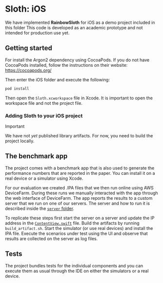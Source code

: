 # Sloth: iOS

We have implemented **RainbowSloth** for iOS as a demo project included in this folder
This code is developed as an academic prototype and not intended for production use yet.

## Getting started

For install the Argon2 dependency using CocoaPods.
If you do  not have CocoaPods installed, follow the instructions on their website: https://cocoapods.org/

Then enter the iOS folder and execute the following:

```bash
pod install
```

Then open the `Sloth.xcworkspace` file in Xcode.
It is important to open the workspace file and not the project file.


### Adding Sloth to your iOS project

> [!IMPORTANT]
> We have not _yet_ published library artifacts. For now, you need to build the project locally.


## The benchmark app

The project comes with a benchmark app that is also used to generate the performance numbers that are reported in the paper.
You can install it on a real device or a simulator using Xcode.

For our evaluation we created .IPA files that we then run online using AWS DeviceFarm.
During these runs we manually interacted with the app through the web interface of DeviceFarm.
The app reports the results to a custom server that we run on one of our servers.
The server and how to run it is described inside the [`server` folder](server/).

To replicate these steps first start the server on a server and update the IP address in the [`ContentView.swift`](SecureEnclaveBench/SecureEnclaveBench/ContentView.swift) file.
Build the artifacts by running `build_artifact.sh`.
Start the simulator (or use real devices) and install the IPA file.
Execute the scenarios under test using the UI and observe that results are collected on the server as log files.


## Tests

The project bundles tests for the individual components and you can execute them as usual through the IDE on either the simulators or a real device.
